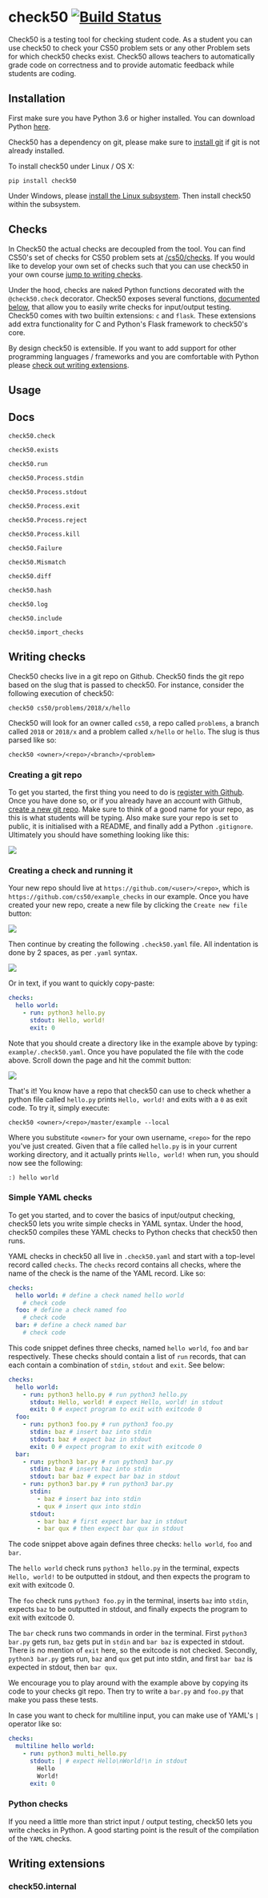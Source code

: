 # check50 [![Build Status](https://www.travis-ci.org/cs50/check50.svg?branch=check50api-pool)](https://www.travis-ci.org/cs50/check50)

Check50 is a testing tool for checking student code. As a student you can use check50 to check your CS50 problem sets or any other Problem sets for which check50 checks exist. Check50 allows teachers to automatically grade code on correctness and to provide automatic feedback while students are coding.

## Installation
First make sure you have Python 3.6 or higher installed. You can download Python [here](https://www.python.org/downloads/).

Check50 has a dependency on git, please make sure to [install git](https://git-scm.com/book/en/v2/Getting-Started-Installing-Git) if git is not already installed.

To install check50 under Linux / OS X:

    pip install check50

Under Windows, please [install the Linux subsystem](https://docs.microsoft.com/en-us/windows/wsl/install-win10). Then install check50 within the subsystem.

## Checks
In Check50 the actual checks are decoupled from the tool. You can find CS50's set of checks for CS50 problem sets at [/cs50/checks](https://github.com/cs50/checks). If you would like to develop your own set of checks such that you can use check50 in your own course [jump to writing checks](#writing-checks).

Under the hood, checks are naked Python functions decorated with the ``` @check50.check``` decorator. Check50 exposes several functions, [documented below](#docs), that allow you to easily write checks for input/output testing. Check50 comes with two builtin extensions: `c` and `flask`. These extensions add extra functionality for C and Python's Flask framework to check50's core.

By design check50 is extensible. If you want to add support for other programming languages / frameworks and you are comfortable with Python please [check out writing extensions](#writing-extensions).

## Usage

## Docs

`check50.check`

`check50.exists`

`check50.run`

`check50.Process.stdin`

`check50.Process.stdout`

`check50.Process.exit`

`check50.Process.reject`

`check50.Process.kill`

`check50.Failure`

`check50.Mismatch`

`check50.diff`

`check50.hash`

`check50.log`

`check50.include`

`check50.import_checks`

## Writing checks
Check50 checks live in a git repo on Github. Check50 finds the git repo based on the slug that is passed to check50. For instance, consider the following execution of check50:

    check50 cs50/problems/2018/x/hello

Check50 will look for an owner called `cs50`, a repo called `problems`, a branch called `2018` or `2018/x` and a problem called `x/hello` or `hello`. The slug is thus parsed like so:

    check50 <owner>/<repo>/<branch>/<problem>

### Creating a git repo
To get you started, the first thing you need to do is [register with Github](https://github.com/join). Once you have done so, or if you already have an account with Github, [create a new git repo](https://github.com/new). Make sure to think of a good name for your repo, as this is what students will be typing. Also make sure your repo is set to public, it is initialised with a README, and finally add a Python `.gitignore`. Ultimately you should have something looking like this:

![](img/repo.png)

### Creating a check and running it

Your new repo should live at `https://github.com/<user>/<repo>`, which is `https://github.com/cs50/example_checks` in our example. Once you have created your new repo, create a new file by clicking the `Create new file` button:

![](img/new_file.png)

Then continue by creating the following `.check50.yaml` file. All indentation is done by 2 spaces, as per `.yaml` syntax.

![](img/new_yaml.png)

Or in text, if you want to quickly copy-paste:

```YAML
checks:
  hello world:
    - run: python3 hello.py
      stdout: Hello, world!
      exit: 0
```

Note that you should create a directory like in the example above by typing: `example/.check50.yaml`. Once you have populated the file with the code above. Scroll down the page and hit the commit button:

![](img/commit.png)

That's it! You know have a repo that check50 can use to check whether a python file called `hello.py` prints `Hello, world!` and exits with a `0` as exit code. To try it, simply execute:

    check50 <owner>/<repo>/master/example --local

Where you substitute `<owner>` for your own username, `<repo>` for the repo you've just created. Given that a file called `hello.py` is in your current working directory, and it actually prints `Hello, world!` when run, you should now see the following:

    :) hello world

### Simple YAML checks
To get you started, and to cover the basics of input/output checking, check50 lets you write simple checks in YAML syntax. Under the hood, check50 compiles these YAML checks to Python checks that check50 then runs.

YAML checks in check50 all live in `.check50.yaml` and start with a top-level record called `checks`. The `checks` record contains all checks, where the name of the check is the name of the YAML record. Like so:

```YAML
checks:
  hello world: # define a check named hello world
    # check code
  foo: # define a check named foo
    # check code
  bar: # define a check named bar
    # check code
```

This code snippet defines three checks, named `hello world`, `foo` and `bar` respectively. These checks should contain a list of `run` records, that can each contain a combination of `stdin`, `stdout` and `exit`. See below:

```YAML
checks:
  hello world:
    - run: python3 hello.py # run python3 hello.py
      stdout: Hello, world! # expect Hello, world! in stdout
      exit: 0 # expect program to exit with exitcode 0
  foo:
    - run: python3 foo.py # run python3 foo.py
      stdin: baz # insert baz into stdin
      stdout: baz # expect baz in stdout
      exit: 0 # expect program to exit with exitcode 0
  bar:
    - run: python3 bar.py # run python3 bar.py
      stdin: baz # insert baz into stdin
      stdout: bar baz # expect bar baz in stdout
    - run: python3 bar.py # run python3 bar.py
      stdin:
        - baz # insert baz into stdin
        - qux # insert qux into stdin
      stdout:
        - bar baz # first expect bar baz in stdout
        - bar qux # then expect bar qux in stdout
```

The code snippet above again defines three checks: `hello world`, `foo` and `bar`.

The `hello world` check runs `python3 hello.py` in the terminal, expects `Hello, world!` to be outputted in stdout, and then expects the program to exit with exitcode 0.

The `foo` check runs `python3 foo.py` in the terminal, inserts `baz` into `stdin`, expects `baz` to be outputted in stdout, and finally expects the program to exit with exitcode 0.

The `bar` check runs two commands in order in the terminal. First `python3 bar.py` gets run, `baz` gets put in `stdin` and `bar baz` is expected in stdout. There is no mention of `exit` here, so the exitcode is not checked. Secondly, `python3 bar.py` gets run, `baz` and `qux` get put into stdin, and first `bar baz` is expected in stdout, then `bar qux`.

We encourage you to play around with the example above by copying its code to your checks git repo. Then try to write a `bar.py` and `foo.py` that make you pass these tests.

In case you want to check for multiline input, you can make use of YAML's `|` operator like so:

```YAML
checks:
  multiline hello world:
    - run: python3 multi_hello.py
      stdout: | # expect Hello\nWorld!\n in stdout
        Hello
        World!
      exit: 0
```

### Python checks
If you need a little more than strict input / output testing, check50 lets you write checks in Python. A good starting point is the result of the compilation of the `YAML` checks.

## Writing extensions

### check50.internal
